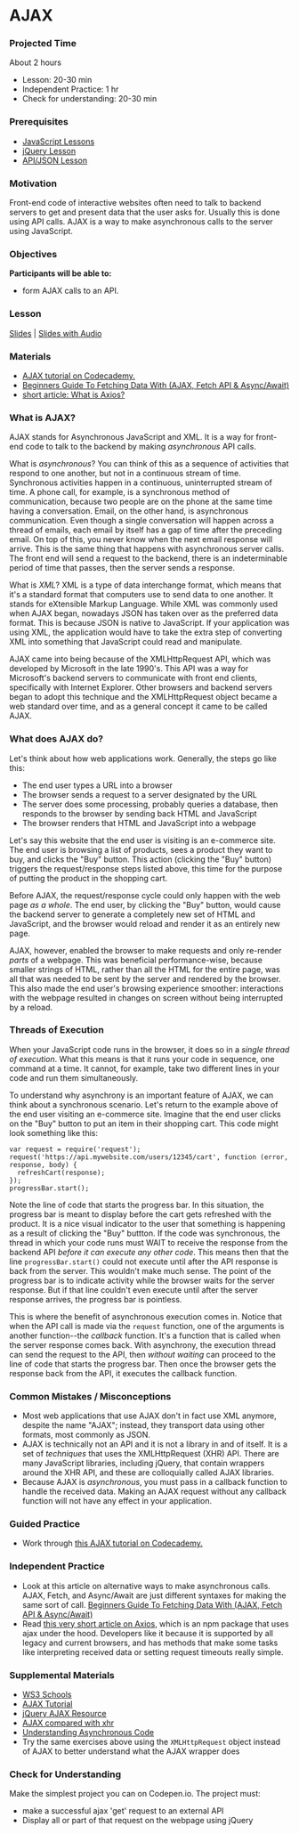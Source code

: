 # AJAX

### Projected Time
About 2 hours

- Lesson: 20-30 min
- Independent Practice: 1 hr
- Check for understanding: 20-30 min

### Prerequisites
- [JavaScript Lessons](/javascript)
- [jQuery Lesson](/jquery/jquery.md)
- [API/JSON Lesson](/api/apis-and-json.md)

### Motivation
Front-end code of interactive websites often need to talk to backend servers to get and present data that the user asks for. Usually this is done using API calls. AJAX is a way to make asynchronous calls to the server using JavaScript.

### Objectives

**Participants will be able to:**
- form AJAX calls to an API.

### Lesson
[Slides](https://docs.google.com/presentation/d/1S3BjcLZNjex2_qiA9MdyJOjWZ_qmJ78STbUeDEyHH_8/edit#slide=id.g241461b869_0_5) | [Slides with Audio](https://drive.google.com/file/d/1EoYa8VYMsJwY2wbSebT6BGyhHLW58P77/view)

### Materials
- [AJAX tutorial on Codecademy.](https://www.codecademy.com/courses/introduction-to-javascript/lessons/requests-i/exercises/requests-intro-i)
- [Beginners Guide To Fetching Data With (AJAX, Fetch API & Async/Await)](https://dev.to/bjhaid_93/beginners-guide-to-fetching-data-with-ajax-fetch-api--asyncawait-3m1l)
- [short article: What is Axios?](https://flaviocopes.com/axios/)

### What is AJAX?

AJAX stands for Asynchronous JavaScript and XML. It is a way for front-end code to talk to the backend by making *asynchronous* API calls.

What is *asynchronous*?  You can think of this as a sequence of activities that respond to one another, but not in a continuous stream of time. Synchronous activities happen in a continuous, uninterrupted stream of time. A phone call, for example, is a synchronous method of communication, because two people are on the phone at the same time having a conversation. Email, on the other hand, is asynchronous communication. Even though a single conversation will happen across a thread of emails, each email by itself has a gap of time after the preceding email. On top of this, you never know when the next email response will arrive. This is the same thing that happens with asynchronous server calls. The front end will send a request to the backend, there is an indeterminable period of time that passes, then the server sends a response.

What is *XML*?  XML is a type of data interchange format, which means that it's a standard format that computers use to send data to one another. It stands for eXtensible Markup Language. While XML was commonly used when AJAX began, nowadays JSON has taken over as the preferred data format. This is because JSON is native to JavaScript. If your application was using XML, the application would have to take the extra step of converting XML into something that JavaScript could read and manipulate.

AJAX came into being because of the XMLHttpRequest API, which was developed by Microsoft in the late 1990's. This API was a way for Microsoft's backend servers to communicate with front end clients, specifically with Internet Explorer. Other browsers and backend servers began to adopt this technique and the XMLHttpRequest object became a web standard over time, and as a general concept it came to be called AJAX.

### What does AJAX do?

Let's think about how web applications work. Generally, the steps go like this:
- The end user types a URL into a browser
- The browser sends a request to a server designated by the URL
- The server does some processing, probably queries a database, then responds to the browser by sending back HTML and JavaScript
- The browser renders that HTML and JavaScript into a webpage

Let's say this website that the end user is visiting is an e-commerce site. The end user is browsing a list of products, sees a product they want to buy, and clicks the "Buy" button. This action (clicking the "Buy" button) triggers the request/response steps listed above, this time for the purpose of putting the product in the shopping cart.

Before AJAX, the request/response cycle could only happen with the web page *as a whole*. The end user, by clicking the "Buy" button, would cause the backend server to generate a completely new set of HTML and JavaScript, and the browser would reload and render it as an entirely new page.

AJAX, however, enabled the browser to make requests and only re-render *parts* of a webpage. This was beneficial performance-wise, because smaller strings of HTML, rather than all the HTML for the entire page, was all that was needed to be sent by the server and rendered by the browser. This also made the end user's browsing experience smoother: interactions with the webpage resulted in changes on screen without being interrupted by a reload.

### Threads of Execution

When your JavaScript code runs in the browser, it does so in a *single thread of execution*. What this means is that it runs your code in sequence, one command at a time. It cannot, for example, take two different lines in your code and run them simultaneously.

To understand why asynchrony is an important feature of AJAX, we can think about a synchronous scenario. Let's return to the example above of the end user visiting an e-commerce site. Imagine that the end user clicks on the "Buy" button to put an item in their shopping cart. This code might look something like this:

```
var request = require('request');
request('https://api.mywebsite.com/users/12345/cart', function (error, response, body) {
  refreshCart(response);
});
progressBar.start();
```

Note the line of code that starts the progress bar. In this situation, the progress bar is meant to display before the cart gets refreshed with the product. It is a nice visual indicator to the user that something is happening as a result of clicking the "Buy" buttton. If the code was synchronous, the thread in which your code runs must WAIT to receive the response from the backend API *before it can execute any other code*. This means then that the line `progressBar.start()` could not execute until after the API response is back from the server. This wouldn't make much sense. The point of the progress bar is to indicate activity while the browser waits for the server response. But if that line couldn't even execute until after the server response arrives, the progress bar is pointless.

This is where the benefit of asynchronous execution comes in. Notice that when the API call is made via the `request` function, one of the arguments is another function--the *callback* function. It's a function that is called when the server response comes back. With asynchrony, the execution thread can send the request to the API, then *without waiting* can proceed to the line of code that starts the progress bar. Then once the browser gets the response back from the API, it executes the callback function.

### Common Mistakes / Misconceptions
- Most web applications that use AJAX don't in fact use XML anymore, despite the name "AJAX"; instead, they transport data using other formats, most commonly as JSON.
- AJAX is technically not an API and it is not a library in and of itself. It is a set of *techniques* that uses the XMLHttpRequest (XHR) API. There are many JavaScript libraries, including jQuery, that contain wrappers around the XHR API, and these are colloquially called AJAX libraries.
- Because AJAX is *asynchronous*, you must pass in a callback function to handle the received data. Making an AJAX request without any callback function will not have any effect in your application.

### Guided Practice
- Work through [this AJAX tutorial on Codecademy.](https://www.codecademy.com/courses/introduction-to-javascript/lessons/requests-i/exercises/requests-intro-i)

### Independent Practice
- Look at this article on alternative ways to make asynchronous calls.  AJAX, Fetch, and Async/Await are just different syntaxes for making the same sort of call.  [Beginners Guide To Fetching Data With (AJAX, Fetch API & Async/Await)](https://dev.to/bjhaid_93/beginners-guide-to-fetching-data-with-ajax-fetch-api--asyncawait-3m1l)
- Read [this very short article on Axios](https://flaviocopes.com/axios/), which is an npm package that uses ajax under the hood. Developers like it because it is supported by all legacy and current browsers, and has methods that make some tasks like interpreting received data or setting request timeouts really simple.

### Supplemental Materials
- [WS3 Schools](https://www.w3schools.com/xml/ajax_intro.asp)
- [AJAX Tutorial](https://www.tutorialspoint.com/ajax/)
- [jQuery AJAX Resource](https://learn.jquery.com/ajax/)
- [AJAX compared with xhr](https://blog.garstasio.com/you-dont-need-jquery/ajax/)
- [Understanding Asynchronous Code](https://www.sohamkamani.com/blog/2016/03/14/wrapping-your-head-around-async-programming/)
- Try the same exercises above using the `XMLHttpRequest` object instead of AJAX to better understand what the AJAX wrapper does

### Check for Understanding
Make the simplest project you can on Codepen.io.  The project must:
- make a successful ajax 'get' request to an external API
- Display all or part of that request on the webpage using jQuery
